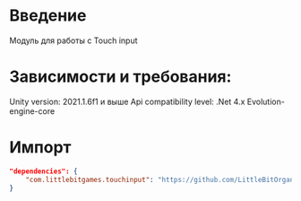# Введение
Модуль для работы с Touch input

# Зависимости и требования:
Unity version: 2021.1.6f1 и выше
Api compatibility level: .Net 4.x
Evolution-engine-core
# Импорт
```JSON
"dependencies": {
    "com.littlebitgames.touchinput": "https://github.com/LittleBitOrganization/evolution-engine-touch-input.git#1.0.0",
}
```
